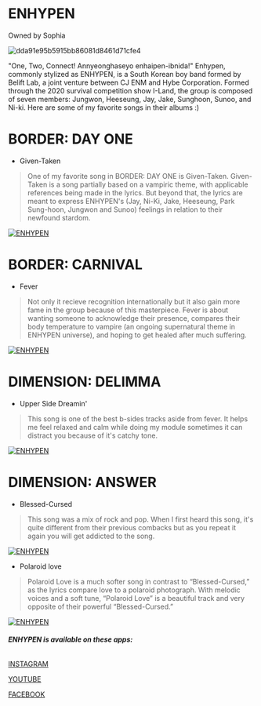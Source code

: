 # ENHYPEN 
Owned by Sophia


![dda91e95b5915bb86081d8461d71cfe4](https://user-images.githubusercontent.com/102729941/161068071-186ecba1-86b8-43ed-8eb3-f637e1d17f4e.jpg)

"One, Two, Connect! Annyeonghaseyo enhaipen-ibnida!" Enhypen, commonly stylized as ENHYPEN, is a South Korean boy 
band formed by Belift Lab, a joint venture between CJ ENM and Hybe Corporation. Formed through the 2020 survival competition show I-Land, the group is composed of seven members: Jungwon, Heeseung, Jay, Jake, Sunghoon, Sunoo, and Ni-ki. Here are some of my favorite songs in their albums :)

# BORDER: DAY ONE 

- Given-Taken

>One of my favorite song in BORDER: DAY ONE is Given-Taken. Given-Taken is a song partially based on a vampiric theme, with applicable references being made in the lyrics. But beyond that, the lyrics are meant to express ENHYPEN's (Jay, Ni-Ki, Jake, Heeseung, Park Sung-hoon, Jungwon and Sunoo) feelings in relation to their newfound stardom.

[![ENHYPEN](https://user-images.githubusercontent.com/102729941/161172949-1fb6b8e5-d6a2-4d9f-8b16-b3d238ecc685.jpg)](https://youtu.be/nQ6wLuYvGd4) 

# BORDER: CARNIVAL 

- Fever

>Not only it recieve recognition internationally but it also gain more fame in the group because of this masterpiece. 
Fever is about wanting someone to acknowledge their presence, compares their body temperature to vampire (an ongoing supernatural theme in ENHYPEN universe), and hoping to get healed after much suffering.

[![ENHYPEN](https://user-images.githubusercontent.com/102729941/161175084-08814854-fe22-45fc-a165-53418dbc90d0.jpg)](https://youtu.be/X7d6Dt17yHk) 

# DIMENSION: DELIMMA 

- Upper Side Dreamin'

>This song is one of the best b-sides tracks aside from fever. It helps me feel relaxed and calm while doing my module sometimes it can distract you because of it's catchy tone.  

[![ENHYPEN](https://user-images.githubusercontent.com/102729941/161177685-70e92118-644e-4975-9f4a-190bd7f26b22.jpg)](https://youtu.be/CBA4tgpHcEc)

# DIMENSION: ANSWER
 
- Blessed-Cursed



>This song was a mix of rock and pop. When I first heard this song, it's quite different from their previous combacks but as you repeat it again you will get addicted to the song. 

[![ENHYPEN](https://user-images.githubusercontent.com/102729941/161178884-9d9757f9-080d-4824-8f4f-960752a98e1c.jpg)](https://youtu.be/osmHArcf_aE)

- Polaroid love

>Polaroid Love is a much softer song in contrast to “Blessed-Cursed,” as the lyrics compare love to a polaroid photograph. With melodic voices and a soft tune, “Polaroid Love” is a beautiful track and very opposite of their powerful “Blessed-Cursed.”

[![ENHYPEN](https://user-images.githubusercontent.com/102729941/161179509-63e7a130-db26-4624-a734-cb5976a27d23.jpg)](https://youtu.be/vRdZVDWs3BI)







###### **ENHYPEN is available on these apps:**

[INSTAGRAM](https://instagram.com/enhypen?utm_medium=copy_link)

[YOUTUBE](https://youtube.com/c/ENHYPENOFFICIAL)

[FACEBOOK](https://www.facebook.com/officialENHYPEN)














